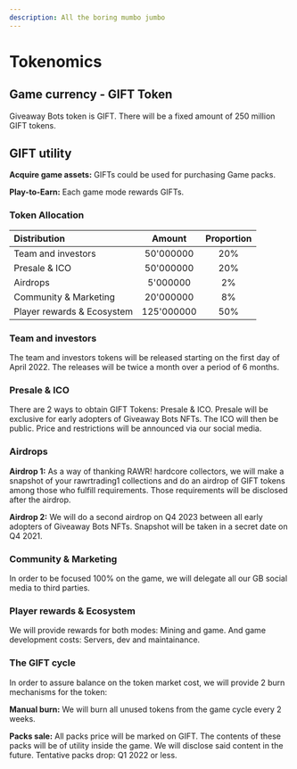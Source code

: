 ```yaml
---
description: All the boring mumbo jumbo
---
```


# Tokenomics

## **Game currency - GIFT Token**

Giveaway Bots token is GIFT. There will be a fixed amount of 250 million GIFT tokens. 

## GIFT utility

**Acquire game assets:** GIFTs could be used for purchasing Game packs.

**Play-to-Earn:** Each game mode rewards GIFTs.



### Token Allocation

| Distribution | Amount | Proportion |
| :--- | :---: | :---: |
| Team and investors | 50'000000 | 20% |
| Presale & ICO | 50'000000 | 20% |
| Airdrops | 5'000000 | 2% |
| Community & Marketing | 20'000000 | 8% |
| Player rewards & Ecosystem | 125'000000 | 50% |

### 

### Team and investors

The team and investors tokens will be released starting on the first day of April 2022. The releases will be twice a month over a period of 6 months.

### 

### Presale & ICO

There are 2 ways to obtain GIFT Tokens: Presale & ICO. Presale will be exclusive for early adopters of Giveaway Bots NFTs. The ICO will then be public. Price and restrictions will be announced via our social media.

### 

### Airdrops

**Airdrop 1:** As a way of thanking RAWR! hardcore collectors, we will make a snapshot of your rawrtrading1 collections and do an airdrop of GIFT tokens among those who fulfill requirements. Those requirements will be disclosed after the airdrop.

**Airdrop 2:** We will do a second airdrop on Q4 2023 between all early adopters of Giveaway Bots NFTs. Snapshot will be taken in a secret date on Q4 2021.

### 

### Community & Marketing

In order to be focused 100% on the game, we will delegate all our GB social media to third parties.

### 

### Player rewards & Ecosystem

We will provide rewards for both modes: Mining and game. And game development costs: Servers, dev and maintainance.



### The GIFT cycle

In order to assure balance on the token market cost, we will provide 2 burn mechanisms for the token:

**Manual burn:** We will burn all unused tokens from the game cycle every 2 weeks.

**Packs sale:** All packs price will be marked on GIFT. The contents of these packs will be of utility inside the game. We will disclose said content in the future. Tentative packs drop: Q1 2022 or less.

